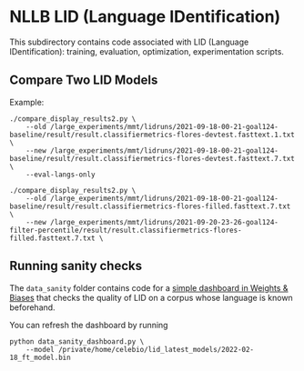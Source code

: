 # NLLB LID (Language IDentification)

This subdirectory contains code associated with LID (Language IDentification): training, evaluation, optimization, experimentation scripts.




## Compare Two LID Models

Example:

```
./compare_display_results2.py \
    --old /large_experiments/mmt/lidruns/2021-09-18-00-21-goal124-baseline/result/result.classifiermetrics-flores-devtest.fasttext.1.txt \
    --new /large_experiments/mmt/lidruns/2021-09-18-00-21-goal124-baseline/result/result.classifiermetrics-flores-devtest.fasttext.7.txt \
    --eval-langs-only

./compare_display_results2.py \
    --old /large_experiments/mmt/lidruns/2021-09-18-00-21-goal124-baseline/result/result.classifiermetrics-flores-filled.fasttext.7.txt \
    --new /large_experiments/mmt/lidruns/2021-09-20-23-26-goal124-filter-percentile/result/result.classifiermetrics-flores-filled.fasttext.7.txt \
```

## Running sanity checks
The `data_sanity` folder contains code for a [simple dashboard in Weights & Biases](https://fairwandb.org/nllb/data-sanity) that checks the quality of LID on a corpus whose language is known beforehand.

You can refresh the dashboard by running
```
python data_sanity_dashboard.py \
    --model /private/home/celebio/lid_latest_models/2022-02-18_ft_model.bin
```